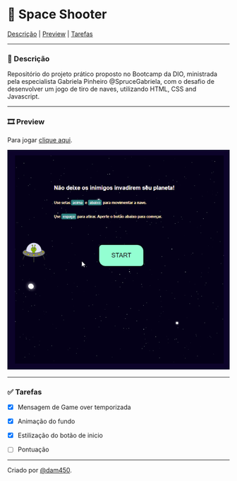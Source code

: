 # 👾 Space Shooter

[Descrição](#-descri%C3%A7%C3%A3o) | [Preview](#%EF%B8%8F-preview) | [Tarefas](#-tarefas) 

---
### 📌 Descrição

Repositório do projeto prático proposto no Bootcamp da DIO, ministrada pela especialista Gabriela Pinheiro @SpruceGabriela, com o desafio de desenvolver um jogo de tiro de naves, utilizando HTML, CSS and Javascript.

---
### 🎞️ Preview

Para jogar [clique aqui](https://dam450.dev/space-shooter/).

![Preview do jogo space shooter][preview]

---
### ✅ Tarefas

- [x] Mensagem de Game over temporizada
- [x] Animação do fundo
- [x] Estilização do botão de inicio
- [ ] Pontuação






---
Criado por [@dam450](https://github.com/dam450).

[preview]: /docs/space.gif "Preview do jogo"

